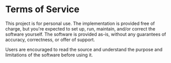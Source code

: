 # Terms of Service

This project is for personal use. The implementation is provided free
of charge, but you're expected to set up, run, maintain, and/or correct
the software yourself. The software is provided as-is, without any guarantees
of accuracy, correctness, or offer of support.

Users are encouraged to read the source and understand the purpose and
limitations of the software before using it.
